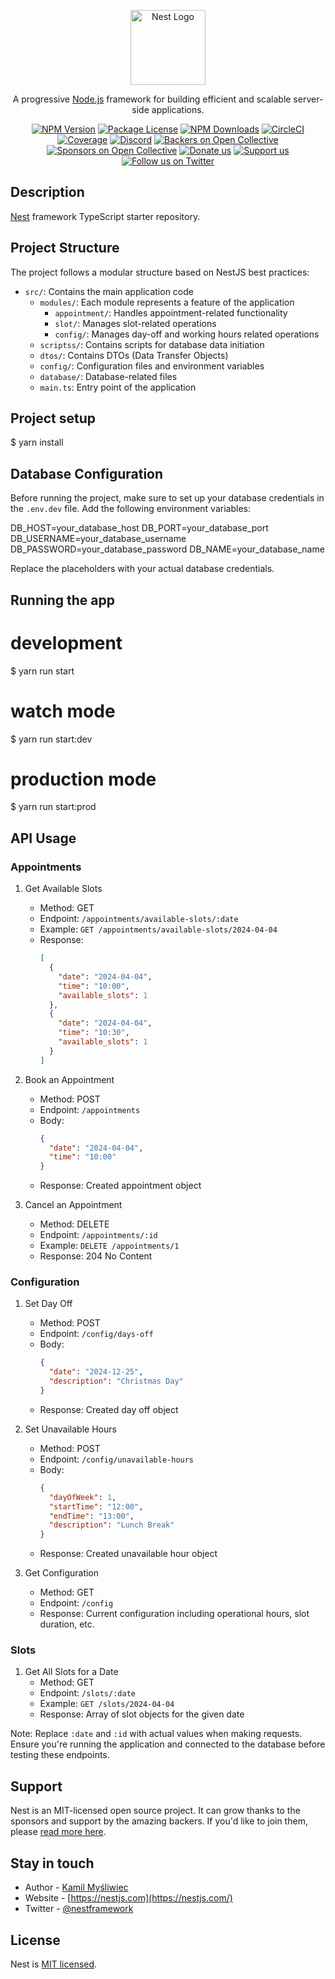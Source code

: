 <p align="center">
  <a href="http://nestjs.com/" target="blank"><img src="https://nestjs.com/img/logo-small.svg" width="120" alt="Nest Logo" /></a>
</p>

[circleci-image]: https://img.shields.io/circleci/build/github/nestjs/nest/master?token=abc123def456
[circleci-url]: https://circleci.com/gh/nestjs/nest

  <p align="center">A progressive <a href="http://nodejs.org" target="_blank">Node.js</a> framework for building efficient and scalable server-side applications.</p>
    <p align="center">
<a href="https://www.npmjs.com/~nestjscore" target="_blank"><img src="https://img.shields.io/npm/v/@nestjs/core.svg" alt="NPM Version" /></a>
<a href="https://www.npmjs.com/~nestjscore" target="_blank"><img src="https://img.shields.io/npm/l/@nestjs/core.svg" alt="Package License" /></a>
<a href="https://www.npmjs.com/~nestjscore" target="_blank"><img src="https://img.shields.io/npm/dm/@nestjs/common.svg" alt="NPM Downloads" /></a>
<a href="https://circleci.com/gh/nestjs/nest" target="_blank"><img src="https://img.shields.io/circleci/build/github/nestjs/nest/master" alt="CircleCI" /></a>
<a href="https://coveralls.io/github/nestjs/nest?branch=master" target="_blank"><img src="https://coveralls.io/repos/github/nestjs/nest/badge.svg?branch=master#9" alt="Coverage" /></a>
<a href="https://discord.gg/G7Qnnhy" target="_blank"><img src="https://img.shields.io/badge/discord-online-brightgreen.svg" alt="Discord"/></a>
<a href="https://opencollective.com/nest#backer" target="_blank"><img src="https://opencollective.com/nest/backers/badge.svg" alt="Backers on Open Collective" /></a>
<a href="https://opencollective.com/nest#sponsor" target="_blank"><img src="https://opencollective.com/nest/sponsors/badge.svg" alt="Sponsors on Open Collective" /></a>
  <a href="https://paypal.me/kamilmysliwiec" target="_blank"><img src="https://img.shields.io/badge/Donate-PayPal-ff3f59.svg" alt="Donate us"/></a>
    <a href="https://opencollective.com/nest#sponsor"  target="_blank"><img src="https://img.shields.io/badge/Support%20us-Open%20Collective-41B883.svg" alt="Support us"></a>
  <a href="https://twitter.com/nestframework" target="_blank"><img src="https://img.shields.io/twitter/follow/nestframework.svg?style=social&label=Follow" alt="Follow us on Twitter"></a>
</p>
  <!--[![Backers on Open Collective](https://opencollective.com/nest/backers/badge.svg)](https://opencollective.com/nest#backer)
  [![Sponsors on Open Collective](https://opencollective.com/nest/sponsors/badge.svg)](https://opencollective.com/nest#sponsor)-->

## Description

[Nest](https://github.com/nestjs/nest) framework TypeScript starter repository.

## Project Structure

The project follows a modular structure based on NestJS best practices:

- `src/`: Contains the main application code
  - `modules/`: Each module represents a feature of the application
    - `appointment/`: Handles appointment-related functionality
    - `slot/`: Manages slot-related operations
    - `config/`: Manages day-off and working hours related operations
  - `scriptss/`: Contains scripts for database data initiation
  - `dtos/`: Contains DTOs (Data Transfer Objects)
  - `config/`: Configuration files and environment variables
  - `database/`: Database-related files
  - `main.ts`: Entry point of the application


## Project setup


$ yarn install


## Database Configuration

Before running the project, make sure to set up your database credentials in the `.env.dev` file. Add the following environment variables:


DB_HOST=your_database_host
DB_PORT=your_database_port
DB_USERNAME=your_database_username
DB_PASSWORD=your_database_password
DB_NAME=your_database_name


Replace the placeholders with your actual database credentials.

## Running the app


# development
$ yarn run start

# watch mode
$ yarn run start:dev

# production mode
$ yarn run start:prod

## API Usage

### Appointments

1. Get Available Slots
   - Method: GET
   - Endpoint: `/appointments/available-slots/:date`
   - Example: `GET /appointments/available-slots/2024-04-04`
   - Response:
     ```json
     [
       {
         "date": "2024-04-04",
         "time": "10:00",
         "available_slots": 1
       },
       {
         "date": "2024-04-04",
         "time": "10:30",
         "available_slots": 1
       }
     ]
     ```

2. Book an Appointment
   - Method: POST
   - Endpoint: `/appointments`
   - Body:
     ```json
     {
       "date": "2024-04-04",
       "time": "10:00"
     }
     ```
   - Response: Created appointment object

3. Cancel an Appointment
   - Method: DELETE
   - Endpoint: `/appointments/:id`
   - Example: `DELETE /appointments/1`
   - Response: 204 No Content

### Configuration

1. Set Day Off
   - Method: POST
   - Endpoint: `/config/days-off`
   - Body:
     ```json
     {
       "date": "2024-12-25",
       "description": "Christmas Day"
     }
     ```
   - Response: Created day off object

2. Set Unavailable Hours
   - Method: POST
   - Endpoint: `/config/unavailable-hours`
   - Body:
     ```json
     {
       "dayOfWeek": 1,
       "startTime": "12:00",
       "endTime": "13:00",
       "description": "Lunch Break"
     }
     ```
   - Response: Created unavailable hour object

3. Get Configuration
   - Method: GET
   - Endpoint: `/config`
   - Response: Current configuration including operational hours, slot duration, etc.

### Slots

1. Get All Slots for a Date
   - Method: GET
   - Endpoint: `/slots/:date`
   - Example: `GET /slots/2024-04-04`
   - Response: Array of slot objects for the given date

Note: Replace `:date` and `:id` with actual values when making requests. Ensure you're running the application and connected to the database before testing these endpoints.


## Support

Nest is an MIT-licensed open source project. It can grow thanks to the sponsors and support by the amazing backers. If you'd like to join them, please [read more here](https://docs.nestjs.com/support).

## Stay in touch

- Author - [Kamil Myśliwiec](https://twitter.com/kammysliwiec)
- Website - [https://nestjs.com](https://nestjs.com/)
- Twitter - [@nestframework](https://twitter.com/nestframework)

## License

Nest is [MIT licensed](https://github.com/nestjs/nest/blob/master/LICENSE).
